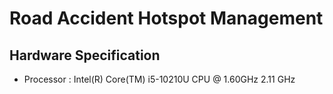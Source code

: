 # Road Accident Hotspot Management
## Hardware Specification
* Processor : Intel(R) Core(TM) i5-10210U CPU @ 1.60GHz 2.11 GHz
